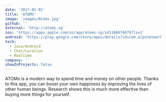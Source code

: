 ```yaml
---
date: '2017-01-01'
title: 'ATOMS'
image: 'images/Atoms.jpg'
github: ''
external: 'http://atoms.sg'
ios: 'https://apps.apple.com/us/app/atoms-sg/id1186676679?ls=1'
android: 'https://play.google.com/store/apps/details?id=com.alpsnetworks.atoms'
tech:
  - Java/Android
  - Chat/Location
  - Realtime
company: ''
showInProjects: false
---
```


ATOMs is a modern way to spend time and money on other people. Thanks to this app, you can boost your own happiness by improving the lives of other human beings. Research shows this is much more effective than buying more things for yourself. 

